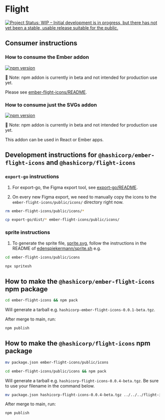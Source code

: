 # Flight

[![Project Status: WIP – Initial development is in progress, but there has not yet been a stable, usable release suitable for the public.](https://www.repostatus.org/badges/latest/wip.svg)](https://www.repostatus.org/#wip)

## Consumer instructions

### How to consume the Ember addon

[![npm version](https://badge.fury.io/js/%40hashicorp%2Fember-flight-icons.svg)](https://badge.fury.io/js/%40hashicorp%2Fember-flight-icons)

🚨 Note: npm addon is currently in beta and not intended for production use yet.

Please see [ember-flight-icons/README](ember-flight-icons/README.md).

### How to consume just the SVGs addon

[![npm version](https://badge.fury.io/js/%40hashicorp%2Fflight-icons.svg)](https://badge.fury.io/js/%40hashicorp%2Fflight-icons)

🚨 Note: npm addon is currently in beta and not intended for production use yet.

This addon can be used in React or Ember apps.

## Development instructions for `@hashicorp/ember-flight-icons` and `@hashicorp/flight-icons`

### `export-go` instructions

1. For export-go, the Figma export tool, see [export-go/README](export-go/README.md).

1. On every new Figma export, we need to manually copy the icons to the `ember-flight-icons/public/icons/` directory right now.

```bash
rm ember-flight-icons/public/icons/*
```

```bash
cp export-go/dist/* ember-flight-icons/public/icons/
```

### sprite instructions

1. To generate the sprite file, [sprite.svg](ember-flight-icons/public/icons/sprite.svg), follow the instructions in the README of [edenspiekermann/sprite.sh](https://github.com/edenspiekermann/sprite.sh) e.g.

```bash
cd ember-flight-icons/public/icons
```

```bash
npx spritesh
```

## How to make the `@hashicorp/ember-flight-icons` npm package

```bash
cd ember-flight-icons && npm pack
```

Will generate a tarball e.g. `hashicorp-ember-flight-icons-0.0.1-beta.tgz`.

After merge to main, run:

```bash
npm publish
```

## How to make the `@hashicorp/flight-icons` npm package

```bash
mv package.json ember-flight-icons/public/icons 
```

```bash
cd ember-flight-icons/public/icons && npm pack
```

Will generate a tarball e.g. `hashicorp-flight-icons-0.0.4-beta.tgz`. Be sure to use your filename in the command below.

```bash
mv package.json hashicorp-flight-icons-0.0.4-beta.tgz ../../../flight-icons
```

After merge to main, run:

```bash
npm publish
```
